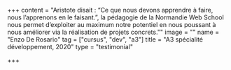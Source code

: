 +++
content = "Aristote disait : “Ce que nous devons apprendre à faire, nous l’apprenons en le faisant.”, la pédagogie de la Normandie Web School nous permet d’exploiter au maximum notre potentiel en nous poussant à nous améliorer via la réalisation de projets concrets.\""
image = ""
name = "Enzo De Rosario"
tag = ["cursus", "dev", "a3"]
title = "A3 spécialité développement, 2020"
type = "testimonial"

+++
